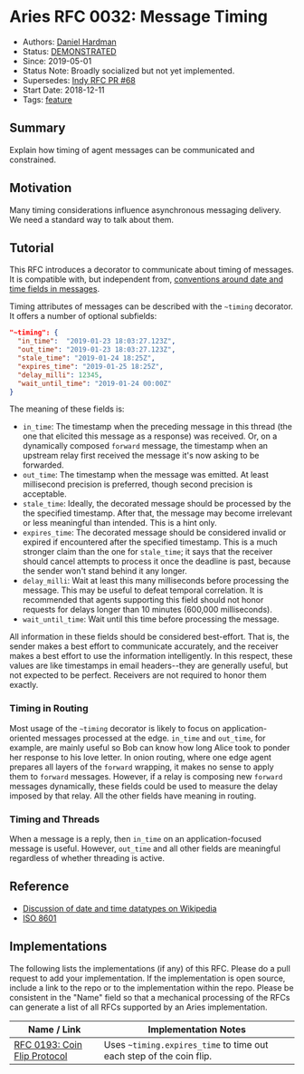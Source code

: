 # Aries RFC 0032: Message Timing

- Authors: [Daniel Hardman](daniel.hardman@gmail.com)
- Status: [DEMONSTRATED](/README.md#demonstrated)
- Since: 2019-05-01
- Status Note: Broadly socialized but not yet implemented. 
- Supersedes: [Indy RFC PR #68](https://github.com/hyperledger/indy-hipe/pull/68)
- Start Date: 2018-12-11
- Tags: [feature](/tags.md#feature)

## Summary

Explain how timing of agent messages can be communicated and constrained.

## Motivation

Many timing considerations influence asynchronous messaging delivery.
We need a standard way to talk about them.

## Tutorial

This RFC introduces a decorator to communicate about timing of messages.
It is compatible with, but independent from, [conventions around date and
time fields in messages](../../concepts/0074-didcomm-best-practices/README.md).

Timing attributes of messages can be described with the `~timing`
decorator. It offers a number of optional subfields:

```JSON
"~timing": {
  "in_time":  "2019-01-23 18:03:27.123Z",
  "out_time": "2019-01-23 18:03:27.123Z",
  "stale_time": "2019-01-24 18:25Z",
  "expires_time": "2019-01-25 18:25Z",
  "delay_milli": 12345,
  "wait_until_time": "2019-01-24 00:00Z"
}
```

The meaning of these fields is:

* `in_time`: The timestamp when the preceding message in this thread
  (the one that elicited this message as a response) was received. Or, on
  a dynamically composed `forward` message, the timestamp when an upstream
  relay first received the message it's now asking to be forwarded.
* `out_time`: The timestamp when the message was emitted. At least millisecond
  precision is preferred, though second precision is acceptable.
* `stale_time`: Ideally, the decorated message should be processed by the
  the specified timestamp. After that, the message may become irrelevant
  or less meaningful than intended. This is a hint only.
* `expires_time`: The decorated message should be considered invalid or
  expired if encountered after the specified timestamp. This is a much
  stronger claim than the one for `stale_time`; it says that the receiver
  should cancel attempts to process it once the deadline is past, because
  the sender won't stand behind it any longer.
* `delay_milli`: Wait at least this many milliseconds before processing
  the message. This may be useful to defeat temporal correlation. It is recommended that agents supporting this field should not honor requests for delays longer than 10 minutes (600,000 milliseconds).
* `wait_until_time`: Wait until this time before processing the message.

All information in these fields should be considered best-effort. That
is, the sender makes a best effort to communicate accurately, and the
receiver makes a best effort to use the information intelligently. In
this respect, these values are like timestamps in email headers--they
are generally useful, but not expected to be perfect. Receivers are not
required to honor them exactly.

### Timing in Routing

Most usage of the `~timing` decorator is likely to focus on application-oriented
messages processed at the edge. `in_time` and `out_time`, for example, are mainly
useful so Bob can know how long Alice took to ponder her response to his love letter.
In onion routing, where one edge agent prepares all layers of the `forward` wrapping,
it makes no sense to apply them to `forward` messages. However, if a relay is
composing new `forward` messages dynamically, these fields could be used to measure
the delay imposed by that relay. All the other fields have meaning in routing.

### Timing and Threads

When a message is a reply, then `in_time` on an application-focused message is
useful. However, `out_time` and all other fields are meaningful regardless of
whether threading is active.

## Reference

- [Discussion of date and time datatypes on Wikipedia](https://en.wikipedia.org/wiki/System_time)
- [ISO 8601](https://de.wikipedia.org/wiki/ISO_8601)

## Implementations

The following lists the implementations (if any) of this RFC. Please do a pull request to add your implementation. If the implementation is open source, include a link to the repo or to the implementation within the repo. Please be consistent in the "Name" field so that a mechanical processing of the RFCs can generate a list of all RFCs supported by an Aries implementation.

Name / Link | Implementation Notes
--- | ---
[RFC 0193: Coin Flip Protocol](../0193-coin-flip/README.md) | Uses `~timing.expires_time` to time out each step of the coin flip.
